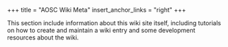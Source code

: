 +++
title = "AOSC Wiki Meta"
insert_anchor_links = "right"
+++

This section include information about this wiki site itself, including tutorials on how to create and maintain a wiki entry and some development resources about the wiki.
